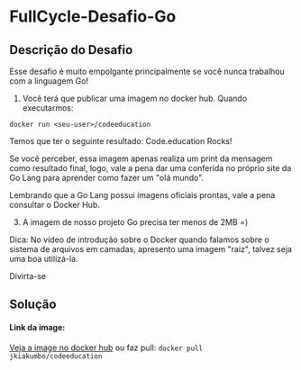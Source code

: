 # FullCycle-Desafio-Go

## Descrição do Desafio
Esse desafio é muito empolgante principalmente se você nunca trabalhou com a linguagem Go!
1. Você terá que publicar uma imagem no docker hub. Quando executarmos:

`docker run <seu-user>/codeeducation`

Temos que ter o seguinte resultado: Code.education Rocks!

Se você perceber, essa imagem apenas realiza um print da mensagem como resultado final, logo, vale a pena dar uma conferida no próprio site da Go Lang para aprender como fazer um "olá mundo".

Lembrando que a Go Lang possui imagens oficiais prontas, vale a pena consultar o Docker Hub.

3. A imagem de nosso projeto Go precisa ter menos de 2MB =)

Dica: No vídeo de introdução sobre o Docker quando falamos sobre o sistema de arquivos em camadas, apresento uma imagem "raiz", talvez seja uma boa utilizá-la.

Divirta-se

## Solução

#### Link da image:
[Veja a image no docker hub](https://hub.docker.com/r/jkiakumbo/codeeducation) ou faz pull: `docker pull jkiakumbo/codeeducation`